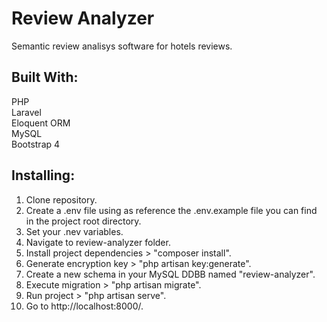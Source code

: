 # Review Analyzer

Semantic review analisys software for hotels reviews.<br>

## Built With:

PHP<br>
Laravel<br>
Eloquent ORM<br>
MySQL<br>
Bootstrap 4<br>

## Installing:

1. Clone repository.
2. Create a .env file using as reference the .env.example file you can find in the project root directory.
3. Set your .nev variables.
4. Navigate to review-analyzer folder.
5. Install project dependencies > "composer install".
6. Generate encryption key > "php artisan key:generate".
7. Create a new schema in your MySQL DDBB named "review-analyzer".
8. Execute migration > "php artisan migrate".
9. Run project > "php artisan serve".
10. Go to http://localhost:8000/.
